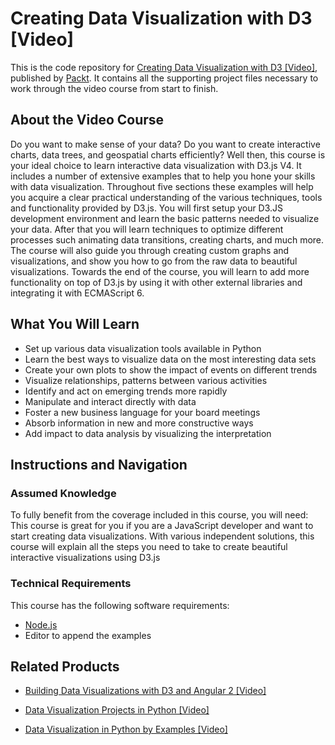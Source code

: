 # Creating Data Visualization with D3 [Video]
This is the code repository for [Creating Data Visualization with D3 [Video]](https://www.packtpub.com/big-data-and-business-intelligence/creating-data-visualization-d3-video?utm_source=github&utm_medium=repository&utm_campaign=9781789344820), published by [Packt](https://www.packtpub.com/?utm_source=github). It contains all the supporting project files necessary to work through the video course from start to finish.
## About the Video Course
Do you want to make sense of your data? Do you want to create interactive charts, data trees, and geospatial charts efficiently? 
Well then, this course is your ideal choice to learn interactive data visualization with D3.js V4. It includes a number of extensive examples that to help you hone your skills with data visualization. Throughout five sections these examples will help you acquire a clear practical understanding of the various techniques, tools and functionality provided by D3.js. You will first setup your D3.JS development environment and learn the basic patterns needed to visualize your data. After that you will learn techniques to optimize different processes such animating data transitions, creating charts, and much more. 
The course will also guide you through creating custom graphs and visualizations, and show you how to go from the raw data to beautiful visualizations. Towards the end of the course, you will learn to add more functionality on top of D3.js by using it with other external libraries and integrating it with ECMAScript 6.

<H2>What You Will Learn</H2>
<DIV class=book-info-will-learn-text>
<UL>
<LI>Set up various data visualization tools available in Python 
<LI>Learn the best ways to visualize data on the most interesting data sets 
<LI>Create your own plots to show the impact of events on different trends 
<LI>Visualize relationships, patterns between various activities 
<LI>Identify and act on emerging trends more rapidly 
<LI>Manipulate and interact directly with data 
<LI>Foster a new business language for your board meetings 
<LI>Absorb information in new and more constructive ways 
<LI>Add impact to data analysis by visualizing the interpretation </LI></UL></DIV>

## Instructions and Navigation
### Assumed Knowledge
To fully benefit from the coverage included in this course, you will need:<br/>
This course is great for you if you are a JavaScript developer and want to start creating data visualizations. With various independent solutions, this course will explain all the steps you need to take to create beautiful interactive visualizations using D3.js
### Technical Requirements
This course has the following software requirements:<br/>
* [Node.js](https://nodejs.org/en/download/) <br/>
* Editor to append the examples<br/>


## Related Products
* [Building Data Visualizations with D3 and Angular 2 [Video]](https://www.packtpub.com/web-development/building-data-visualizations-d3-and-angular-2-video?utm_source=github&utm_medium=repository&utm_campaign=9781786466693)

* [Data Visualization Projects in Python [Video]](https://www.packtpub.com/virtualization-and-cloud/data-visualization-projects-python-video?utm_source=github&utm_medium=repository&utm_campaign=9781788830416)

* [Data Visualization in Python by Examples [Video]](https://www.packtpub.com/virtualization-and-cloud/data-visualization-python-examples-video?utm_source=github&utm_medium=repository&utm_campaign=9781788838658)

